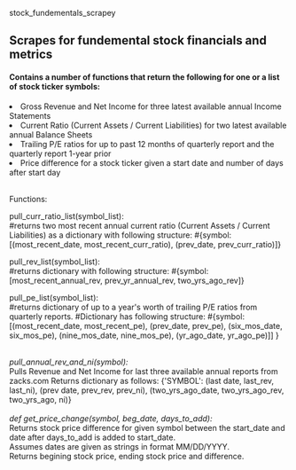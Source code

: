 stock_fundementals_scrapey
<h2>Scrapes for fundemental stock financials and metrics</h2>

<h4>Contains a number of functions that return the following for one or a list of stock ticker symbols:</h4>
<li> Gross Revenue and Net Income for three latest available annual Income Statements</li>
<li> Current Ratio (Current Assets / Current Liabilities) for two latest available annual Balance Sheets</li>
<li> Trailing P/E ratios for up to past 12 months of quarterly report and the quarterly report 1-year prior </li>
<li> Price difference for a stock ticker given a start date and number of days after start day </li>


<br>Functions:

pull_curr_ratio_list(symbol_list):
<br>#returns two most recent annual current ratio (Current Assets / Current Liabilities) as a dictionary with following structure: 
#{symbol: [(most_recent_date, most_recent_curr_ratio), (prev_date, prev_curr_ratio)]}

pull_rev_list(symbol_list):
<br>#returns dictionary with following structure:
#{symbol: [most_recent_annual_rev, prev_yr_annual_rev, two_yrs_ago_rev]}

pull_pe_list(symbol_list):
<br>#returns dictionary of up to a year's worth of trailing P/E ratios from quarterly reports.
#Dictionary has following structure: 
#{symbol: [(most_recent_date, most_recent_pe), 
           (prev_date, prev_pe), 
           (six_mos_date, six_mos_pe), 
           (nine_mos_date, nine_mos_pe),
            (yr_ago_date, yr_ago_pe)]]
  }

<br>
<em>pull_annual_rev_and_ni(symbol):</em>
<br>Pulls Revenue and Net Income for last three available annual reports from zacks.com
Returns dictionary as follows:
{'SYMBOL': (last date, last_rev, last_ni), (prev date, prev_rev, prev_ni), 
            (two_yrs_ago_date, two_yrs_ago_rev, two_yrs_ago, ni)}
            
<br> 
<br><em>def get_price_change(symbol, beg_date, days_to_add):</em>
<br>Returns stock price difference for given symbol between the start_date and 
date after days_to_add is added to start_date.
<br>Assumes dates are given as strings in format MM/DD/YYYY.
<br>Returns begining stock price, ending stock price and difference.
